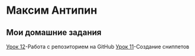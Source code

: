 # Максим Антипин
## Мои домашние задания


[Урок 12](https://lud1kkk.github.io "Моя готовая домашка")-Работа с репозиторием на GitHub
[Урок 11](https://Lud1kkk.github.io "Урок по сниппетам")-Создание сниппетов
